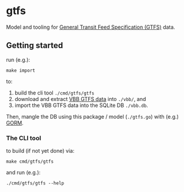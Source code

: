 # gtfs

<!--
[![run tests](https://github.com/heimdalr/dag/workflows/Run%20Tests/badge.svg?branch=master)](https://github.com/heimdalr/dag/actions?query=branch%3Amaster)
[![PkgGoDev](https://pkg.go.dev/badge/github.com/heimdalr/dag)](https://pkg.go.dev/github.com/heimdalr/dag)
[![Go Report Card](https://goreportcard.com/badge/github.com/heimdalr/dag)](https://goreportcard.com/report/github.com/heimdalr/dag)
[![Gitpod ready-to-code](https://img.shields.io/badge/Gitpod-ready--to--code-blue?logo=gitpod)](https://gitpod.io/#https://github.com/heimdalr/dag)
-->

Model and tooling for [General Transit Feed Specification (GTFS)]() data.

## Getting started

run (e.g.):

~~~~
make import
~~~~

to:

1. build the cli tool `./cmd/gtfs/gtfs`
2. download and extract [VBB GTFS data](https://www.vbb.de/vbb-services/api-open-data/datensaetze/) into `./vbb/`, and 
3. import the VBB GTFS data into the SQLite DB `./vbb.db`.

Then, mangle the DB using this package / model (`./gtfs.go`) with (e.g.) [GORM](https://gorm.io/).

### The CLI tool

to build (if not yet done) via: 

~~~~
make cmd/gtfs/gtfs
~~~~

and run (e.g.): 

~~~~
./cmd/gtfs/gtfs --help
~~~~
